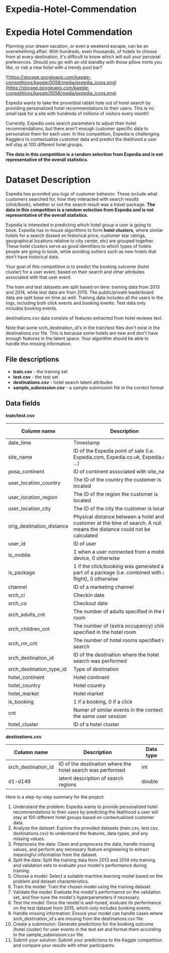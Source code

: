 # Expedia-Hotel-Commendation
# Expedia Hotel Commendation

Planning your dream vacation, or even a weekend escape, can be an overwhelming affair. With hundreds, even thousands, of hotels to choose from at every destination, it's difficult to know which will suit your personal preferences. Should you go with an old standby with those pillow mints you like, or risk a new hotel with a trendy pool bar?

![https://storage.googleapis.com/kaggle-competitions/kaggle/5056/media/expedia_icons.png](https://storage.googleapis.com/kaggle-competitions/kaggle/5056/media/expedia_icons.png)

Expedia wants to take the proverbial rabbit hole out of hotel search by providing personalized hotel recommendations to their users. This is no small task for a site with hundreds of millions of visitors every month!

Currently, Expedia uses search parameters to adjust their hotel recommendations, but there aren't enough customer specific data to personalize them for each user. In this competition, Expedia is challenging Kagglers to contextualize customer data and predict the likelihood a user will stay at 100 different hotel groups.

**The data in this competition is a random selection from Expedia and is not representative of the overall statistics.**

# **Dataset Description**

Expedia has provided you logs of customer behavior. These include what customers searched for, how they interacted with search results (click/book), whether or not the search result was a travel package. **The data in this competition is a random selection from Expedia and is not representative of the overall statistics.**

Expedia is interested in predicting which hotel group a user is going to book. Expedia has in-house algorithms to form **hotel clusters**, where similar hotels for a search (based on historical price, customer star ratings, geographical locations relative to city center, etc) are grouped together. These hotel clusters serve as good identifiers to which types of hotels people are going to book, while avoiding outliers such as new hotels that don't have historical data.

Your goal of this competition is to predict the booking outcome (hotel cluster) for a user event, based on their search and other attributes associated with that user event.

The train and test datasets are split based on time: training data from 2013 and 2014, while test data are from 2015. The public/private leaderboard data are split base on time as well. Training data includes all the users in the logs, including both click events and booking events. Test data only includes booking events.

destinations.csv data consists of features extracted from hotel reviews text.

Note that some srch_destination_id's in the train/test files don't exist in the destinations.csv file. This is because some hotels are new and don't have enough features in the latent space. Your algorithm should be able to handle this missing information.

## **File descriptions**

- **train.csv** - the training set
- **test.csv** - the test set
- **destinations.csv** - hotel search latent attributes
- **sample_submission.csv** - a sample submission file in the correct format

## **Data fields**

**train/test.csv**

| Column name | Description | Data type |
| --- | --- | --- |
| date_time | Timestamp | string |
| site_name | ID of the Expedia point of sale (i.e. Expedia.com, Expedia.co.uk, Expedia.co.jp, ...) | int |
| posa_continent | ID of continent associated with site_name | int |
| user_location_country | The ID of the country the customer is located | int |
| user_location_region | The ID of the region the customer is located | int |
| user_location_city | The ID of the city the customer is located | int |
| orig_destination_distance | Physical distance between a hotel and a customer at the time of search. A null means the distance could not be calculated | double |
| user_id | ID of user | int |
| is_mobile | 1 when a user connected from a mobile device, 0 otherwise | tinyint |
| is_package | 1 if the click/booking was generated as a part of a package (i.e. combined with a flight), 0 otherwise | int |
| channel | ID of a marketing channel | int |
| srch_ci | Checkin date | string |
| srch_co | Checkout date | string |
| srch_adults_cnt | The number of adults specified in the hotel room | int |
| srch_children_cnt | The number of (extra occupancy) children specified in the hotel room | int |
| srch_rm_cnt | The number of hotel rooms specified in the search | int |
| srch_destination_id | ID of the destination where the hotel search was performed | int |
| srch_destination_type_id | Type of destination | int |
| hotel_continent | Hotel continent | int |
| hotel_country | Hotel country | int |
| hotel_market | Hotel market | int |
| is_booking | 1 if a booking, 0 if a click | tinyint |
| cnt | Numer of similar events in the context of the same user session | bigint |
| hotel_cluster | ID of a hotel cluster | int |

**destinations.csv**

| Column name | Description | Data type |
| --- | --- | --- |
| srch_destination_id | ID of the destination where the hotel search was performed | int |
| d1-d149 | latent description of search regions | double |

Here is a step-by-step summary for the project:

1. Understand the problem: Expedia wants to provide personalized hotel recommendations to their users by predicting the likelihood a user will stay at 100 different hotel groups based on contextualized customer data.
2. Analyze the dataset: Explore the provided datasets (train.csv, test.csv, destinations.csv) to understand the features, data types, and any missing values.
3. Preprocess the data: Clean and preprocess the data, handle missing values, and perform any necessary feature engineering to extract meaningful information from the dataset.
4. Split the data: Split the training data from 2013 and 2014 into training and validation sets to evaluate your model's performance during training.
5. Choose a model: Select a suitable machine learning model based on the problem and dataset characteristics.
6. Train the model: Train the chosen model using the training dataset.
7. Validate the model: Evaluate the model's performance on the validation set, and fine-tune the model's hyperparameters if necessary.
8. Test the model: Once the model is well-tuned, evaluate its performance on the test dataset from 2015, which only includes booking events.
9. Handle missing information: Ensure your model can handle cases where srch_destination_id's are missing from the destinations.csv file.
10. Create a submission: Generate predictions for the booking outcome (hotel cluster) for user events in the test set and format them according to the sample_submission.csv file.
11. Submit your solution: Submit your predictions to the Kaggle competition and compare your results with other participants.
